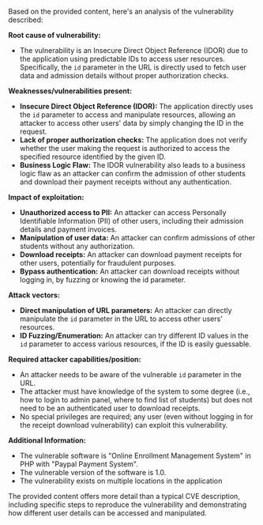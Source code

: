 Based on the provided content, here's an analysis of the vulnerability described:

**Root cause of vulnerability:**

*   The vulnerability is an Insecure Direct Object Reference (IDOR) due to the application using predictable IDs to access user resources. Specifically, the `id` parameter in the URL is directly used to fetch user data and admission details without proper authorization checks.

**Weaknesses/vulnerabilities present:**

*   **Insecure Direct Object Reference (IDOR):** The application directly uses the `id` parameter to access and manipulate resources, allowing an attacker to access other users' data by simply changing the ID in the request.
*   **Lack of proper authorization checks:** The application does not verify whether the user making the request is authorized to access the specified resource identified by the given ID.
*   **Business Logic Flaw:** The IDOR vulnerability also leads to a business logic flaw as an attacker can confirm the admission of other students and download their payment receipts without any authentication.

**Impact of exploitation:**

*   **Unauthorized access to PII:** An attacker can access Personally Identifiable Information (PII) of other users, including their admission details and payment invoices.
*   **Manipulation of user data:** An attacker can confirm admissions of other students without any authorization.
*   **Download receipts:** An attacker can download payment receipts for other users, potentially for fraudulent purposes.
*   **Bypass authentication:** An attacker can download receipts without logging in, by fuzzing or knowing the id parameter.

**Attack vectors:**

*   **Direct manipulation of URL parameters:** An attacker can directly manipulate the `id` parameter in the URL to access other users' resources.
*   **ID Fuzzing/Enumeration:** An attacker can try different ID values in the `id` parameter to access various resources, if the ID is easily guessable.

**Required attacker capabilities/position:**

*   An attacker needs to be aware of the vulnerable `id` parameter in the URL.
*   The attacker must have knowledge of the system to some degree (i.e., how to login to admin panel, where to find list of students) but does not need to be an authenticated user to download receipts.
*   No special privileges are required; any user (even without logging in for the receipt download vulnerability) can exploit this vulnerability.

**Additional Information:**

*   The vulnerable software is "Online Enrollment Management System" in PHP with "Paypal Payment System".
*   The vulnerable version of the software is 1.0.
*   The vulnerability exists on multiple locations in the application

The provided content offers more detail than a typical CVE description, including specific steps to reproduce the vulnerability and demonstrating how different user details can be accessed and manipulated.
